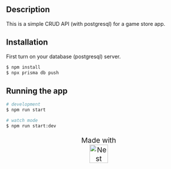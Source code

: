 ## Description

This is a simple CRUD API (with postgresql) for a game store app.

## Installation

First turn on your database (postgresql) server.

```bash
$ npm install
$ npx prisma db push
```

## Running the app

```bash
# development
$ npm run start

# watch mode
$ npm run start:dev
```

<p align="center" style="font-size: 1.2rem" >Made with
<a style="display: flex; justify-content: center" href="http://nestjs.com/" target="blank"><img src="https://nestjs.com/img/logo-small.svg" width="50" alt="Nest Logo" /></a>
</p>
